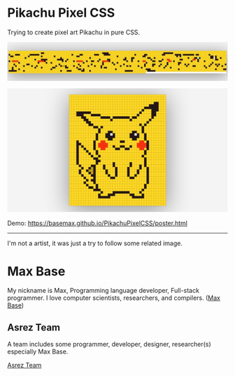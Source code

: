# Pikachu Pixel CSS

Trying to create pixel art Pikachu in pure CSS.

![Pikachu Pixel CSS](header.jpg)

![Pikachu Pixel CSS](demo.jpg)

Demo: https://basemax.github.io/PikachuPixelCSS/poster.html

---------

I'm not a artist, it was just a try to follow some related image.

# Max Base

My nickname is Max, Programming language developer, Full-stack programmer. I love computer scientists, researchers, and compilers. ([Max Base](https://maxbase.org/))

## Asrez Team

A team includes some programmer, developer, designer, researcher(s) especially Max Base.

[Asrez Team](https://www.asrez.com/)


